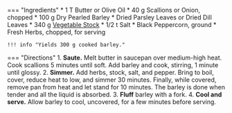 === "Ingredients"
    * 1 T Butter or Olive Oil
    * 40 g Scallions or Onion, chopped
    * 100 g Dry Pearled Barley
    * Dried Parsley Leaves or Dried Dill Leaves
    * 340 g [Vegetable Stock](../../soups/stocks/vegetable-stock.md)
    * 1/2 t Salt
    * Black Peppercorn, ground
    * Fresh Herbs, chopped, for serving

    !!! info "Yields 300 g cooked barley."

=== "Directions"
    1. **Saute.** Melt butter in saucepan over medium-high heat. Cook scallions 5 minutes until soft. Add barley and cook, stirring, 1 minute until glossy.
    2. **Simmer.** Add herbs, stock, salt, and pepper. Bring to boil, cover, reduce heat to low, and simmer 30 minutes. Finally, while covered, remove pan from heat and let stand for 10 minutes. The barley is done when tender and all the liquid is absorbed.
    3. **Fluff** barley with a fork.
    4. **Cool and serve.** Allow barley to cool, uncovered, for a few minutes before serving.

[^bittman]:
    {{ cite.bittman_how_to_cook_everything }}
    "Barley Pilaf."
    483.
